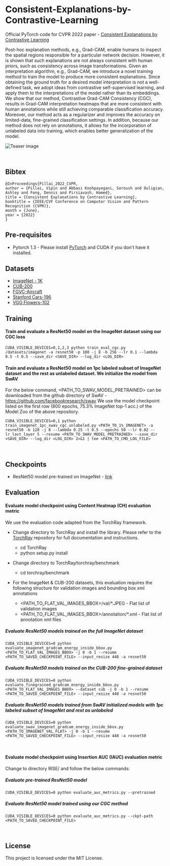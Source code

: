 # Consistent-Explanations-by-Contrastive-Learning
Official PyTorch code for CVPR 2022 paper - [Consistent Explanations by Contrastive Learning][1]


Post-hoc explanation methods, e.g., Grad-CAM, enable humans to inspect the spatial regions responsible for a particular network decision. However, it is shown that such explanations are not always consistent with human priors, such as consistency across image transformations. Given an interpretation algorithm, e.g., Grad-CAM, we introduce a novel training method to train the model to produce more consistent explanations. Since obtaining the ground truth for a desired model interpretation is not a well-defined task, we adopt ideas from contrastive self-supervised learning, and apply them to the interpretations of the model rather than its embeddings. We show that our method, Contrastive Grad-CAM Consistency (CGC), results in Grad-CAM interpretation heatmaps that are more consistent with human annotations while still achieving comparable classification accuracy. Moreover, our method acts as a regularizer and improves the accuracy on limited-data, fine-grained classification settings. In addition, because our method does not rely on annotations, it allows for the incorporation of unlabeled data into training, which enables better generalization of the model.

![Teaser image][teaser]

<br/>

## Bibtex
```
@InProceedings{Pillai_2022_CVPR,
author = {Pillai, Vipin and Abbasi Koohpayegani, Soroush and Ouligian, Ashley and Fong, Dennis and Pirsiavash, Hamed},
title = {Consistent Explanations by Contrastive Learning},
booktitle = {IEEE/CVF Conference on Computer Vision and Pattern Recognition (CVPR)},
month = {June},
year = {2022}
}
```

## Pre-requisites
- Pytorch 1.3 - Please install [PyTorch](https://pytorch.org/get-started/locally/) and CUDA if you don't have it installed. 

## Datasets
 - [ImageNet - 1K](https://www.image-net.org/download.php)
 - [CUB-200](https://vision.cornell.edu/se3/caltech-ucsd-birds-200/)
 - [FGVC-Aircraft](https://www.robots.ox.ac.uk/~vgg/data/fgvc-aircraft/)
 - [Stanford Cars-196](https://ai.stanford.edu/~jkrause/cars/car_dataset.html)
 - [VGG Flowers-102](https://www.robots.ox.ac.uk/~vgg/data/flowers/102/)

## Training

#### Train and evaluate a ResNet50 model on the ImageNet dataset using our CGC loss
```
CUDA_VISIBLE_DEVICES=0,1,2,3 python train_eval_cgc.py /datasets/imagenet -a resnet50 -p 100 -j 8 -b 256 --lr 0.1 --lambda 0.5 -t 0.5 --save_dir <SAVE_DIR> --log_dir <LOG_DIR>
```

#### Train and evaluate a ResNet50 model on 1pc labeled subset of ImageNet dataset and the rest as unlabeled dataset. We initialize the model from SwAV
For the below command, <PATH_TO_SWAV_MODEL_PRETRAINED> can be downloaded from the github directory of SwAV - https://github.com/facebookresearch/swav
We use the model checkpoint listed on the first row (800 epochs, 75.3% ImageNet top-1 acc.) of the Model Zoo of the above repository.

```
CUDA_VISIBLE_DEVICES=0,1 python train_imagenet_1pc_swav_cgc_unlabeled.py <PATH_TO_1%_IMAGENET> -a resnet50 -b 128 -j 8 --lambda 0.25 -t 0.5 --epochs 50 --lr 0.02 --lr_last_layer 5 --resume <PATH_TO_SWAV_MODEL_PRETRAINED> --save_dir <SAVE_DIR> --log_dir <LOG_DIR> 2>&1 | tee <PATH_TO_CMD_LOG_FILE>
```

<br/>

## Checkpoints
* ResNet50 model pre-trained on ImageNet - [link](https://drive.google.com/drive/folders/1n7lFew0CdWuYCpR1kImMt7UC7_vsO5CT?usp=sharing)

## Evaluation

#### Evaluate model checkpoint using Content Heatmap (CH) evaluation metric
We use the evaluation code adapted from the TorchRay framework.
* Change directory to TorchRay and install the library. Please refer to the [TorchRay](https://github.com/facebookresearch/TorchRay) repository for full documentation and instructions.
    * cd TorchRay
    * python setup.py install

* Change directory to TorchRay/torchray/benchmark
    * cd torchray/benchmark

* For the ImageNet & CUB-200 datasets, this evaluation requires the following structure for validation images and bounding box xml annotations
    * <PATH_TO_FLAT_VAL_IMAGES_BBOX>/val/*.JPEG - Flat list of validation images
    * <PATH_TO_FLAT_VAL_IMAGES_BBOX>/annotation/*.xml - Flat list of annotation xml files

##### Evaluate ResNet50 models trained on the full ImageNet dataset
```
CUDA_VISIBLE_DEVICES=0 python evaluate_imagenet_gradcam_energy_inside_bbox.py <PATH_TO_FLAT_VAL_IMAGES_BBOX> -j 0 -b 1 --resume <PATH_TO_SAVED_CHECKPOINT_FILE> --input_resize 448 -a resnet50
```

##### Evaluate ResNet50 models trained on the CUB-200 fine-grained dataset
```
CUDA_VISIBLE_DEVICES=0 python evaluate_finegrained_gradcam_energy_inside_bbox.py <PATH_TO_FLAT_VAL_IMAGES_BBOX> --dataset cub -j 0 -b 1 --resume <PATH_TO_SAVED_CHECKPOINT_FILE> --input_resize 448 -a resnet50
```

##### Evaluate ResNet50 models trained from SwAV initialized models with 1pc labeled subset of ImageNet and rest as unlabeled
```
CUDA_VISIBLE_DEVICES=0 python evaluate_swav_imagenet_gradcam_energy_inside_bbox.py <PATH_TO_IMAGENET_VAL_FLAT> -j 0 -b 1 --resume <PATH_TO_SAVED_CHECKPOINT_FILE> --input_resize 448 -a resnet50
```

<br/>

#### Evaluate model checkpoint using Insertion AUC (IAUC) evaluation metric
Change to directory RISE/ and follow the below commands:

##### Evaluate pre-trained ResNet50 model
```
CUDA_VISIBLE_DEVICES=0 python evaluate_auc_metrics.py --pretrained
```

##### Evaluate ResNet50 model trained using our CGC method
```
CUDA_VISIBLE_DEVICES=0 python evaluate_auc_metrics.py --ckpt-path <PATH_TO_SAVED_CHECKPOINT_FILE>
```

<br/>

## License
This project is licensed under the MIT License.

[1]: https://arxiv.org/pdf/2110.00527.pdf
[teaser]: https://github.com/UMBCvision/Consistent-Explanations-by-Contrastive-Learning/blob/main/misc/teaser_image.png
